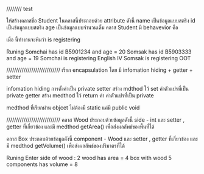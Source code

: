 ﻿//////// test

ให้สร้างคลาสชื่อ Student
ในคลาสนี้ประกอบด้วย attribute ดังนี้
	name	เป็นข้อมูลแบบสตริง
	id	เป็นข้อมูลแบบสตริง
	age	เป็นข้อมูลแบบจำนวนเต็ม
คลาส Student มี behavevior คือ
 
เมื่อ นี้ทำงานจะพิมว่า <name> is registering <subjct>

Runing
Somchai has id B5901234 and age = 20
Somsak has id B5903333 and age = 19
Somchai is registering English IV
Somsak is registering OOT


////////////////////////////
เรียก encapsulation โดย มี  infomation hiding + getter + setter

infomation hiding การตั้งค่าเป็น private
setter สร้าง mdthod ใว้ set ค่าตัวแปรที่เป็น private
getter สร้าง medthod ใว้ return ค่า ค่าตัวแปรที่เป็น private

medthod ที่เรียกผ่าน objcet ไม่ต้องมี static แค่มี
public void

////////////////////////////
คลาส Wood ประกอบด้วยข้อมูลดังนี้
	side - int
และ setter , getter ที่เกี่ยวข้อง
และมี medthod getArea() เพื่อส่งผลลัพธ์ของพื้นที่ได้

คลาส Box ประกอบด้วยข้อมูลดังนี้
	component - Wood
และ setter , getter ที่เกี่ยวข้อง
และมี medthod getVolume() เพื่อส่งผลลัพธ์ของปริมาตรที่ได้


Runing
Enter side of wood : 2
wood has area = 4
box with wood 5 components has volume = 8